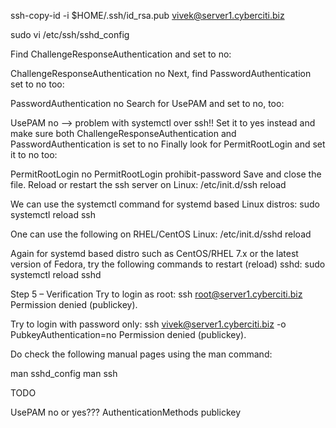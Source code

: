ssh-copy-id -i $HOME/.ssh/id_rsa.pub vivek@server1.cyberciti.biz

sudo vi /etc/ssh/sshd_config

Find ChallengeResponseAuthentication and set to no:

ChallengeResponseAuthentication no
Next, find PasswordAuthentication set to no too:

PasswordAuthentication no
Search for UsePAM and set to no, too:

UsePAM no --> problem with systemctl over ssh!! Set it to yes instead and make sure both ChallengeResponseAuthentication and PasswordAuthentication is set to no
Finally look for PermitRootLogin and set it to no too:

PermitRootLogin no
PermitRootLogin prohibit-password
Save and close the file. Reload or restart the ssh server on Linux:
/etc/init.d/ssh reload

We can use the systemctl command for systemd based Linux distros:
sudo systemctl reload ssh

One can use the following on RHEL/CentOS Linux:
/etc/init.d/sshd reload

Again for systemd based distro such as CentOS/RHEL 7.x or the latest version of Fedora, try the following commands to restart (reload) sshd:
sudo systemctl reload sshd

Step 5 – Verification
Try to login as root:
ssh root@server1.cyberciti.biz
Permission denied (publickey).

Try to login with password only:
ssh vivek@server1.cyberciti.biz -o PubkeyAuthentication=no
Permission denied (publickey).

Do check the following manual pages using the man command:

man sshd_config
man ssh

TODO

UsePAM no or yes???
AuthenticationMethods publickey
